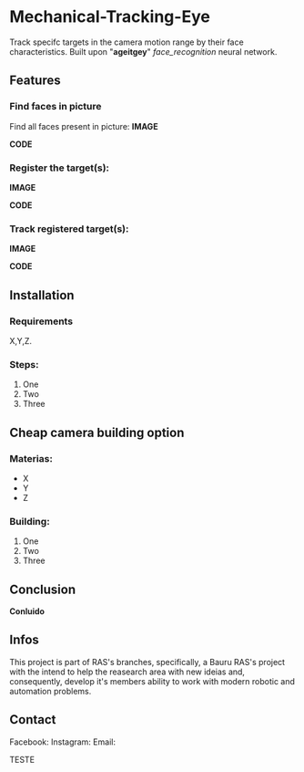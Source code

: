 # Mechanical-Tracking-Eye
Track specifc targets in the camera motion range by their face characteristics. Built upon "**ageitgey**" *face_recognition* neural network.

## Features
### Find faces in picture
Find all faces present in picture:
**IMAGE**

**CODE**

### Register the target(s):
**IMAGE**

**CODE**

### Track registered target(s):
**IMAGE**

**CODE**

## Installation
### Requirements
X,Y,Z.
### Steps:
1. One
2. Two
3. Three

## Cheap camera building option
### Materias:
* X
* Y
* Z

### Building:
1. One
2. Two 
3. Three

## Conclusion
**Conluido**

## Infos
This project is part of RAS's branches, specifically, a Bauru RAS's project with the intend to help the reasearch area with new ideias and, consequently, develop it's members ability to work with modern robotic and automation problems.

## Contact
Facebook:
Instagram:
Email: 

TESTE




